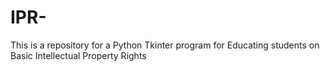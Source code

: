 # IPR-
This is a repository for a Python Tkinter program for Educating students on Basic Intellectual Property Rights
